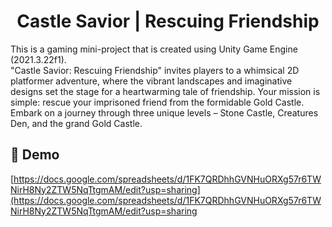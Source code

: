 <h1 align="center" id="title">Castle Savior | Rescuing Friendship</h1>

<p id="description">This is a gaming mini-project that is created using Unity Game Engine (2021.3.22f1). <br>"Castle Savior: Rescuing Friendship" invites players to a whimsical 2D platformer adventure, where the vibrant landscapes and imaginative designs set the stage for a heartwarming tale of friendship. Your mission is simple: rescue your imprisoned friend from the formidable Gold Castle. Embark on a journey through three unique levels – Stone Castle, Creatures Den, and the grand Gold Castle.</p>

<h2>🚀 Demo</h2>

[https://docs.google.com/spreadsheets/d/1FK7QRDhhGVNHuORXg57r6TWNirH8Ny2ZTW5NqTtgmAM/edit?usp=sharing](https://docs.google.com/spreadsheets/d/1FK7QRDhhGVNHuORXg57r6TWNirH8Ny2ZTW5NqTtgmAM/edit?usp=sharing

 
  

